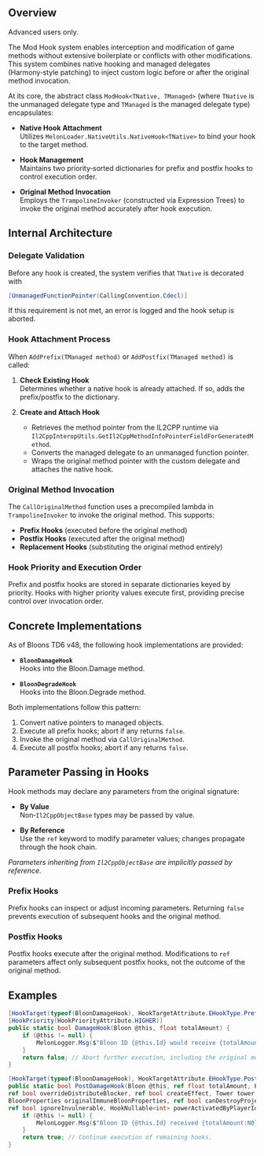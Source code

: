 ## Overview

Advanced users only.

The Mod Hook system enables interception and modification of game methods without extensive boilerplate or conflicts with other modifications. This system combines native hooking and managed delegates (Harmony‑style patching) to inject custom logic before or after the original method invocation.

At its core, the abstract class `ModHook<TNative, TManaged>` (where `TNative` is the unmanaged delegate type and `TManaged` is the managed delegate type) encapsulates:

- **Native Hook Attachment**  
  Utilizes `MelonLoader.NativeUtils.NativeHook<TNative>` to bind your hook to the target method.

- **Hook Management**  
  Maintains two priority‑sorted dictionaries for prefix and postfix hooks to control execution order.

- **Original Method Invocation**  
  Employs the `TrampolineInvoker` (constructed via Expression Trees) to invoke the original method accurately after hook execution.

## Internal Architecture

### Delegate Validation

Before any hook is created, the system verifies that `TNative` is decorated with  
```cs
[UnmanagedFunctionPointer(CallingConvention.Cdecl)]
```
If this requirement is not met, an error is logged and the hook setup is aborted.

### Hook Attachment Process

When `AddPrefix(TManaged method)` or `AddPostfix(TManaged method)` is called:

1. **Check Existing Hook**  
   Determines whether a native hook is already attached. If so, adds the prefix/postfix to the dictionary.

2. **Create and Attach Hook**  
   - Retrieves the method pointer from the IL2CPP runtime via  
     `Il2CppInteropUtils.GetIl2CppMethodInfoPointerFieldForGeneratedMethod`.  
   - Converts the managed delegate to an unmanaged function pointer.  
   - Wraps the original method pointer with the custom delegate and attaches the native hook.

### Original Method Invocation

The `CallOriginalMethod` function uses a precompiled lambda in `TrampolineInvoker` to invoke the original method. This supports:

- **Prefix Hooks** (executed before the original method)  
- **Postfix Hooks** (executed after the original method)  
- **Replacement Hooks** (substituting the original method entirely)

### Hook Priority and Execution Order

Prefix and postfix hooks are stored in separate dictionaries keyed by priority. Hooks with higher priority values execute first, providing precise control over invocation order.

## Concrete Implementations

As of Bloons TD6 v48, the following hook implementations are provided:

- **`BloonDamageHook`**  
  Hooks into the Bloon.Damage method.

- **`BloonDegradeHook`**  
  Hooks into the Bloon.Degrade method.

Both implementations follow this pattern:

1. Convert native pointers to managed objects.  
2. Execute all prefix hooks; abort if any returns `false`.  
3. Invoke the original method via `CallOriginalMethod`.  
4. Execute all postfix hooks; abort if any returns `false`.

## Parameter Passing in Hooks

Hook methods may declare any parameters from the original signature:

- **By Value**  
  Non‑`Il2CppObjectBase` types may be passed by value.

- **By Reference**  
  Use the `ref` keyword to modify parameter values; changes propagate through the hook chain.

*Parameters inheriting from `Il2CppObjectBase` are implicitly passed by reference.*

### Prefix Hooks

Prefix hooks can inspect or adjust incoming parameters. Returning `false` prevents execution of subsequent hooks and the original method.

### Postfix Hooks

Postfix hooks execute after the original method. Modifications to `ref` parameters affect only subsequent postfix hooks, not the outcome of the original method.

## Examples

```cs
[HookTarget(typeof(BloonDamageHook), HookTargetAttribute.EHookType.Prefix)]
[HookPriority(HookPriorityAttribute.HIGHER)]
public static bool DamageHook(Bloon @this, float totalAmount) {
    if (@this != null) {
        MelonLogger.Msg($"Bloon ID {@this.Id} would receive {totalAmount:N0} damage.");
    }
    return false; // Abort further execution, including the original method.
}
```

```cs
[HookTarget(typeof(BloonDamageHook), HookTargetAttribute.EHookType.Postfix)]
public static bool PostDamageHook(Bloon @this, ref float totalAmount, Projectile projectile, ref bool distributeToChildren, 
ref bool overrideDistributeBlocker, ref bool createEffect, Tower tower, BloonProperties immuneBloonProperties, 
BloonProperties originalImmuneBloonProperties, ref bool canDestroyProjectile, ref bool ignoreNonTargetable, ref bool blockSpawnChildren, 
ref bool ignoreInvulnerable, HookNullable<int> powerActivatedByPlayerId) {
    if (@this != null) {
        MelonLogger.Msg($"Bloon ID {@this.Id} received {totalAmount:N0} damage.");
    }
    return true; // Continue execution of remaining hooks.
}
```